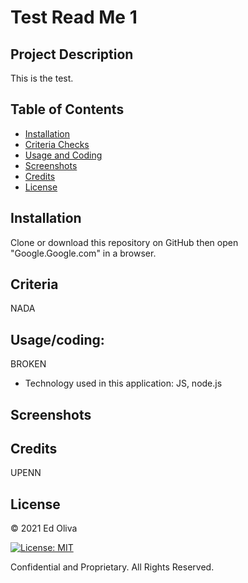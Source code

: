 # Test Read Me 1

## Project Description
This is the test.

## Table of Contents
- [Installation](#installation)
- [Criteria Checks](#criteria)
- [Usage and Coding](#Usage/coding)
- [Screenshots](#screenshots)
- [Credits](#credits)
- [License](#license)
## Installation
Clone or download this repository on GitHub then open "Google.Google.com" in a browser.
## Criteria
NADA
## Usage/coding:
BROKEN
- Technology used in this application:
    JS, node.js

   
## Screenshots
## Credits
UPENN
## License
© 2021 Ed Oliva

[![License: MIT](https://img.shields.io/badge/License-MIT-yellow.svg)](https://opensource.org/licenses/MIT)

Confidential and Proprietary. All Rights Reserved.


